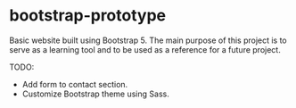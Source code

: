 # bootstrap-prototype
Basic website built using Bootstrap 5. The main purpose of this project is to serve as a learning tool and to be used as a reference for a future project. 

TODO:
- Add form to contact section.
- Customize Bootstrap theme using Sass.
